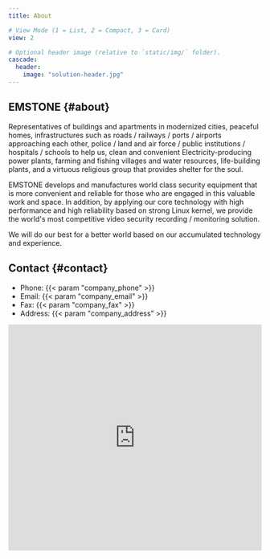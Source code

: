 ```yaml
---
title: About

# View Mode (1 = List, 2 = Compact, 3 = Card)
view: 2

# Optional header image (relative to `static/img/` folder).
cascade:
  header:
    image: "solution-header.jpg"
---
```


## EMSTONE {#about}

Representatives of buildings and apartments in modernized cities, peaceful homes, infrastructures such as roads / railways / ports / airports approaching each other, police / land and air force / public institutions / hospitals / schools to help us, clean and convenient Electricity-producing power plants, farming and fishing villages and water resources, life-building plants, and a virtuous religious group that provides shelter for the soul.

EMSTONE develops and manufactures world class security equipment that is more convenient and reliable for those who are engaged in this valuable work and space. In addition, by applying our core technology with high performance and high reliability based on strong Linux kernel, we provide the world's most competitive video security recording / monitoring solution.

We will do our best for a better world based on our accumulated technology and experience.

## Contact {#contact}

- Phone: {{< param "company_phone" >}}
- Email: {{< param "company_email" >}}
- Fax: {{< param "company_fax" >}}
- Address: {{< param "company_address" >}}

<iframe src="https://www.google.com/maps/embed?pb=!1m18!1m12!1m3!1d3165.9941347524928!2d126.89109681642682!3d37.48446477981323!2m3!1f0!2f0!3f0!3m2!1i1024!2i768!4f13.1!3m3!1m2!1s0x357c9e230e8044a3%3A0x2e0af10a188e9b12!2s38%20Digital-ro%2029-gil%2C%20Guro-dong%2C%20Guro-gu%2C%20Seoul!5e0!3m2!1sen!2skr!4v1580956404213!5m2!1sen!2skr" width="100%" height="450" frameborder="0" style="border:0;" allowfullscreen=""></iframe>
